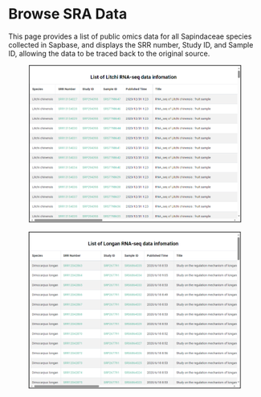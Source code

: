 # Browse SRA Data

This page provides a list of public omics data for all Sapindaceae species collected in Sapbase, and displays the SRR number, Study ID, and Sample ID, allowing the data to be traced back to the original source.

<figure><img src="../.gitbook/assets/image (11).png" alt=""><figcaption></figcaption></figure>

<figure><img src="../.gitbook/assets/image (12).png" alt=""><figcaption></figcaption></figure>
